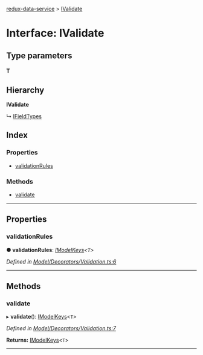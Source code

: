 [redux-data-service](../README.md) > [IValidate](../interfaces/ivalidate.md)

# Interface: IValidate

## Type parameters
#### T 
## Hierarchy

**IValidate**

↳  [IFieldTypes](ifieldtypes.md)

## Index

### Properties

* [validationRules](ivalidate.md#validationrules)

### Methods

* [validate](ivalidate.md#validate)

---

## Properties

<a id="validationrules"></a>

###  validationRules

**● validationRules**: *[IModelKeys](../#imodelkeys)<`T`>*

*Defined in [Model/Decorators/Validation.ts:6](https://github.com/Rediker-Software/redux-data-service/blob/9bffbe1/src/Model/Decorators/Validation.ts#L6)*

___

## Methods

<a id="validate"></a>

###  validate

▸ **validate**(): [IModelKeys](../#imodelkeys)<`T`>

*Defined in [Model/Decorators/Validation.ts:7](https://github.com/Rediker-Software/redux-data-service/blob/9bffbe1/src/Model/Decorators/Validation.ts#L7)*

**Returns:** [IModelKeys](../#imodelkeys)<`T`>

___

